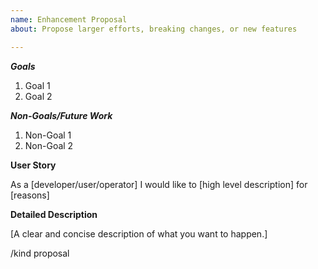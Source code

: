 ```yaml
---
name: Enhancement Proposal
about: Propose larger efforts, breaking changes, or new features

---
```


***Goals***
1. Goal 1
2. Goal 2

***Non-Goals/Future Work***
1. Non-Goal 1
1. Non-Goal 2

**User Story**

As a [developer/user/operator] I would like to [high level description] for [reasons]

**Detailed Description**

[A clear and concise description of what you want to happen.]

/kind proposal
